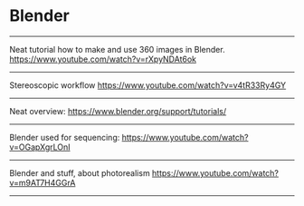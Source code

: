 # Blender

---

Neat tutorial how to make and use 360 images in Blender.
https://www.youtube.com/watch?v=rXpyNDAt6ok

---

Stereoscopic workflow
https://www.youtube.com/watch?v=v4tR33Ry4GY

---

Neat overview:
https://www.blender.org/support/tutorials/

---

Blender used for sequencing: https://www.youtube.com/watch?v=OGapXgrLOnI

---

Blender and stuff, about photorealism https://www.youtube.com/watch?v=m9AT7H4GGrA

---
